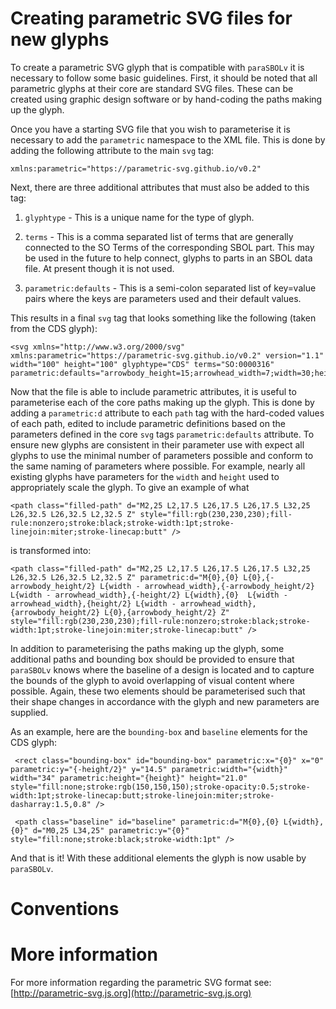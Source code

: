 # Creating parametric SVG files for new glyphs

To create a parametric SVG glyph that is compatible with `paraSBOLv` it is necessary to follow some basic guidelines. First, it should be noted that all parametric glyphs at their core are standard SVG files. These can be created using graphic design software or by hand-coding the paths making up the glyph.

Once you have a starting SVG file that you wish to parameterise it is necessary to add the `parametric` namespace to the XML file. This is done by adding the following attribute to the main `svg` tag:

    xmlns:parametric="https://parametric-svg.github.io/v0.2"
    
Next, there are three additional attributes that must also be added to this tag:

1. `glyphtype` - This is a unique name for the type of glyph.

2. `terms` - This is a comma separated list of terms that are generally connected to the SO Terms of the corresponding SBOL part. This may be used in the future to help connect, glyphs to parts in an SBOL data file. At present though it is not used.

3. `parametric:defaults` - This is a semi-colon separated list of key=value pairs where the keys are parameters used and their default values.

This results in a final `svg` tag that looks something like the following (taken from the CDS glyph):

    <svg xmlns="http://www.w3.org/2000/svg" xmlns:parametric="https://parametric-svg.github.io/v0.2" version="1.1" width="100" height="100" glyphtype="CDS" terms="SO:0000316" parametric:defaults="arrowbody_height=15;arrowhead_width=7;width=30;height=15">

Now that the file is able to include parametric attributes, it is useful to parameterise each of the core paths making up the glyph. This is done by adding a `parametric:d` attribute to each `path` tag with the hard-coded values of each path, edited to include parametric definitions based on the parameters defined in the core `svg` tags `parametric:defaults` attribute. To ensure new glyphs are consistent in their parameter use with expect all glyphs to use the minimal number of parameters possible and conform to the same naming of parameters where possible. For example, nearly all existing glyphs have parameters for the `width` and `height` used to appropriately scale the glyph. To give an example of what

    <path class="filled-path" d="M2,25 L2,17.5 L26,17.5 L26,17.5 L32,25 L26,32.5 L26,32.5 L2,32.5 Z" style="fill:rgb(230,230,230);fill-rule:nonzero;stroke:black;stroke-width:1pt;stroke-linejoin:miter;stroke-linecap:butt" />
   
is transformed into:

    <path class="filled-path" d="M2,25 L2,17.5 L26,17.5 L26,17.5 L32,25 L26,32.5 L26,32.5 L2,32.5 Z" parametric:d="M{0},{0} L{0},{-arrowbody_height/2} L{width - arrowhead_width},{-arrowbody_height/2} L{width - arrowhead_width},{-height/2} L{width},{0}  L{width - arrowhead_width},{height/2} L{width - arrowhead_width},{arrowbody_height/2} L{0},{arrowbody_height/2} Z" style="fill:rgb(230,230,230);fill-rule:nonzero;stroke:black;stroke-width:1pt;stroke-linejoin:miter;stroke-linecap:butt" />

In addition to parameterising the paths making up the glyph, some additional paths and bounding box should be provided to ensure that `paraSBOLv` knows where the baseline of a design is located and to capture the bounds of the glyph to avoid overlapping of visual content where possible. Again, these two elements should be parameterised such that their shape changes in accordance with the glyph and new parameters are supplied.

As an example, here are the `bounding-box` and `baseline` elements for the CDS glyph:

     <rect class="bounding-box" id="bounding-box" parametric:x="{0}" x="0" parametric:y="{-height/2}" y="14.5" parametric:width="{width}" width="34" parametric:height="{height}" height="21.0" style="fill:none;stroke:rgb(150,150,150);stroke-opacity:0.5;stroke-width:1pt;stroke-linecap:butt;stroke-linejoin:miter;stroke-dasharray:1.5,0.8" />

     <path class="baseline" id="baseline" parametric:d="M{0},{0} L{width},{0}" d="M0,25 L34,25" parametric:y="{0}" style="fill:none;stroke:black;stroke-width:1pt" />

And that is it! With these additional elements the glyph is now usable by `paraSBOLv`.

# Conventions



# More information

For more information regarding the parametric SVG format see: [http://parametric-svg.js.org](http://parametric-svg.js.org)